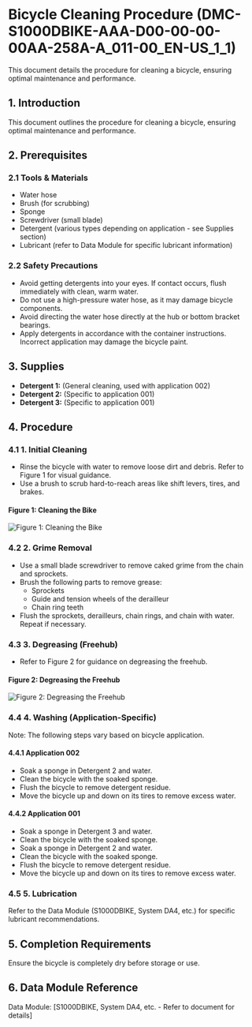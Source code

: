# Bicycle Cleaning Procedure (DMC-S1000DBIKE-AAA-D00-00-00-00AA-258A-A_011-00_EN-US_1_1)

This document details the procedure for cleaning a bicycle, ensuring optimal maintenance and performance.

## 1. Introduction

This document outlines the procedure for cleaning a bicycle, ensuring optimal maintenance and performance.

## 2. Prerequisites

### 2.1 Tools & Materials

* Water hose
* Brush (for scrubbing)
* Sponge
* Screwdriver (small blade)
* Detergent (various types depending on application - see Supplies section)
* Lubricant (refer to Data Module for specific lubricant information)

### 2.2 Safety Precautions

* Avoid getting detergents into your eyes. If contact occurs, flush immediately with clean, warm water.
* Do not use a high-pressure water hose, as it may damage bicycle components.
* Avoid directing the water hose directly at the hub or bottom bracket bearings.
* Apply detergents in accordance with the container instructions. Incorrect application may damage the bicycle paint.

## 3. Supplies

* **Detergent 1:** (General cleaning, used with application 002)
* **Detergent 2:** (Specific to application 001)
* **Detergent 3:** (Specific to application 001)

## 4. Procedure

### 4.1 1. Initial Cleaning

* Rinse the bicycle with water to remove loose dirt and debris. Refer to Figure 1 for visual guidance.
* Use a brush to scrub hard-to-reach areas like shift levers, tires, and brakes.

#### Figure 1: Cleaning the Bike

![Figure 1: Cleaning the Bike](ICN-C0419-S1000D0359-001-01)

### 4.2 2. Grime Removal

* Use a small blade screwdriver to remove caked grime from the chain and sprockets.
* Brush the following parts to remove grease:
    * Sprockets
    * Guide and tension wheels of the derailleur
    * Chain ring teeth
* Flush the sprockets, derailleurs, chain rings, and chain with water. Repeat if necessary.

### 4.3 3. Degreasing (Freehub)

* Refer to Figure 2 for guidance on degreasing the freehub.

#### Figure 2: Degreasing the Freehub

![Figure 2: Degreasing the Freehub](ICN-C0419-S1000D0400-001-01)

### 4.4 4. Washing (Application-Specific)

Note: The following steps vary based on bicycle application.

#### 4.4.1 Application 002

* Soak a sponge in Detergent 2 and water.
* Clean the bicycle with the soaked sponge.
* Flush the bicycle to remove detergent residue.
* Move the bicycle up and down on its tires to remove excess water.

#### 4.4.2 Application 001

* Soak a sponge in Detergent 3 and water.
* Clean the bicycle with the soaked sponge.
* Soak a sponge in Detergent 2 and water.
* Clean the bicycle with the soaked sponge.
* Flush the bicycle to remove detergent residue.
* Move the bicycle up and down on its tires to remove excess water.

### 4.5 5. Lubrication

Refer to the Data Module (S1000DBIKE, System DA4, etc.) for specific lubricant recommendations.

## 5. Completion Requirements

Ensure the bicycle is completely dry before storage or use.

## 6. Data Module Reference

Data Module: [S1000DBIKE, System DA4, etc. - Refer to document for details]